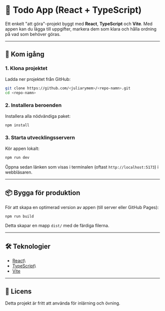 # 📝 Todo App (React + TypeScript)

Ett enkelt "att göra"-projekt byggt med **React**, **TypeScript** och
**Vite**.
Med appen kan du lägga till uppgifter, markera dem som klara och hålla
ordning på vad som behöver göras.

---

## 🚀 Kom igång

### 1. Klona projektet

Ladda ner projektet från GitHub:

```bash
git clone https://github.com/<juliarymem>/<repo-namn>.git
cd <repo-namn>
```

### 2. Installera beroenden

Installera alla nödvändiga paket:

```bash
npm install
```

### 3. Starta utvecklingsservern

Kör appen lokalt:

```bash
npm run dev
```

Öppna sedan länken som visas i terminalen (oftast
`http://localhost:5173`) i webbläsaren.

---

## 📦 Bygga för produktion

För att skapa en optimerad version av appen (till server eller GitHub
Pages):

```bash
npm run build
```

Detta skapar en mapp `dist/` med de färdiga filerna.

---

## 🛠 Teknologier

- [React](https://react.dev/)\
- [TypeScript](https://www.typescriptlang.org/)\
- [Vite](https://vitejs.dev/)

---

## 📄 Licens

Detta projekt är fritt att använda för inlärning och övning.
